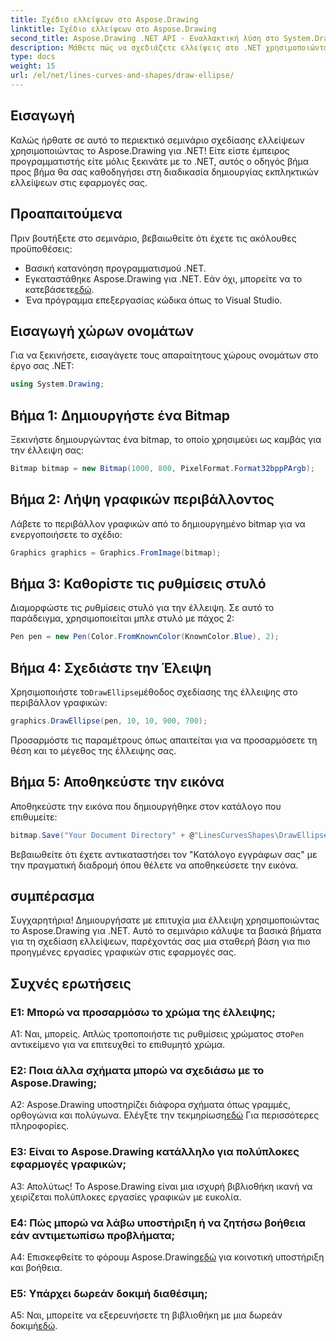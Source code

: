 ```yaml
---
title: Σχέδιο ελλείψεων στο Aspose.Drawing
linktitle: Σχέδιο ελλείψεων στο Aspose.Drawing
second_title: Aspose.Drawing .NET API - Εναλλακτική λύση στο System.Drawing.Common
description: Μάθετε πώς να σχεδιάζετε ελλείψεις στο .NET χρησιμοποιώντας το Aspose.Drawing. Ακολουθήστε αυτό το βήμα προς βήμα σεμινάριο για να δημιουργήσετε εκπληκτικά γραφικά χωρίς κόπο.
type: docs
weight: 15
url: /el/net/lines-curves-and-shapes/draw-ellipse/
---
```

## Εισαγωγή

Καλώς ήρθατε σε αυτό το περιεκτικό σεμινάριο σχεδίασης ελλείψεων χρησιμοποιώντας το Aspose.Drawing για .NET! Είτε είστε έμπειρος προγραμματιστής είτε μόλις ξεκινάτε με το .NET, αυτός ο οδηγός βήμα προς βήμα θα σας καθοδηγήσει στη διαδικασία δημιουργίας εκπληκτικών ελλείψεων στις εφαρμογές σας.

## Προαπαιτούμενα

Πριν βουτήξετε στο σεμινάριο, βεβαιωθείτε ότι έχετε τις ακόλουθες προϋποθέσεις:

- Βασική κατανόηση προγραμματισμού .NET.
-  Εγκαταστάθηκε Aspose.Drawing για .NET. Εάν όχι, μπορείτε να το κατεβάσετε[εδώ](https://releases.aspose.com/drawing/net/).
- Ένα πρόγραμμα επεξεργασίας κώδικα όπως το Visual Studio.

## Εισαγωγή χώρων ονομάτων

Για να ξεκινήσετε, εισαγάγετε τους απαραίτητους χώρους ονομάτων στο έργο σας .NET:

```csharp
using System.Drawing;
```

## Βήμα 1: Δημιουργήστε ένα Bitmap

Ξεκινήστε δημιουργώντας ένα bitmap, το οποίο χρησιμεύει ως καμβάς για την έλλειψη σας:

```csharp
Bitmap bitmap = new Bitmap(1000, 800, PixelFormat.Format32bppPArgb);
```

## Βήμα 2: Λήψη γραφικών περιβάλλοντος

Λάβετε το περιβάλλον γραφικών από το δημιουργημένο bitmap για να ενεργοποιήσετε το σχέδιο:

```csharp
Graphics graphics = Graphics.FromImage(bitmap);
```

## Βήμα 3: Καθορίστε τις ρυθμίσεις στυλό

Διαμορφώστε τις ρυθμίσεις στυλό για την έλλειψη. Σε αυτό το παράδειγμα, χρησιμοποιείται μπλε στυλό με πάχος 2:

```csharp
Pen pen = new Pen(Color.FromKnownColor(KnownColor.Blue), 2);
```

## Βήμα 4: Σχεδιάστε την Έλειψη

 Χρησιμοποιήστε το`DrawEllipse`μέθοδος σχεδίασης της έλλειψης στο περιβάλλον γραφικών:

```csharp
graphics.DrawEllipse(pen, 10, 10, 900, 700);
```

Προσαρμόστε τις παραμέτρους όπως απαιτείται για να προσαρμόσετε τη θέση και το μέγεθος της έλλειψης σας.

## Βήμα 5: Αποθηκεύστε την εικόνα

Αποθηκεύστε την εικόνα που δημιουργήθηκε στον κατάλογο που επιθυμείτε:

```csharp
bitmap.Save("Your Document Directory" + @"LinesCurvesShapes\DrawEllipse_out.png");
```

Βεβαιωθείτε ότι έχετε αντικαταστήσει τον "Κατάλογο εγγράφων σας" με την πραγματική διαδρομή όπου θέλετε να αποθηκεύσετε την εικόνα.

## συμπέρασμα

Συγχαρητήρια! Δημιουργήσατε με επιτυχία μια έλλειψη χρησιμοποιώντας το Aspose.Drawing για .NET. Αυτό το σεμινάριο κάλυψε τα βασικά βήματα για τη σχεδίαση ελλείψεων, παρέχοντάς σας μια σταθερή βάση για πιο προηγμένες εργασίες γραφικών στις εφαρμογές σας.

## Συχνές ερωτήσεις

### Ε1: Μπορώ να προσαρμόσω το χρώμα της έλλειψης;

 Α1: Ναι, μπορείς. Απλώς τροποποιήστε τις ρυθμίσεις χρώματος στο`Pen` αντικείμενο για να επιτευχθεί το επιθυμητό χρώμα.

### Ε2: Ποια άλλα σχήματα μπορώ να σχεδιάσω με το Aspose.Drawing;

 A2: Aspose.Drawing υποστηρίζει διάφορα σχήματα όπως γραμμές, ορθογώνια και πολύγωνα. Ελέγξτε την τεκμηρίωση[εδώ](https://reference.aspose.com/drawing/net/) Για περισσότερες πληροφορίες.

### Ε3: Είναι το Aspose.Drawing κατάλληλο για πολύπλοκες εφαρμογές γραφικών;

Α3: Απολύτως! Το Aspose.Drawing είναι μια ισχυρή βιβλιοθήκη ικανή να χειρίζεται πολύπλοκες εργασίες γραφικών με ευκολία.

### Ε4: Πώς μπορώ να λάβω υποστήριξη ή να ζητήσω βοήθεια εάν αντιμετωπίσω προβλήματα;

 A4: Επισκεφθείτε το φόρουμ Aspose.Drawing[εδώ](https://forum.aspose.com/c/diagram/17) για κοινοτική υποστήριξη και βοήθεια.

### Ε5: Υπάρχει δωρεάν δοκιμή διαθέσιμη;

 A5: Ναι, μπορείτε να εξερευνήσετε τη βιβλιοθήκη με μια δωρεάν δοκιμή[εδώ](https://releases.aspose.com/).